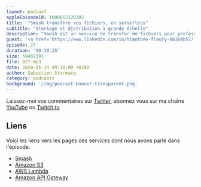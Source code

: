 ```yaml
---
layout: podcast
appleEpisodeId: 1000663120305
title:  "Smash transfère vos fichiers, en serverless"
subtitle: "Stockage et distribution à grande échelle"
description: "Smash est un service de transfer de fichiers pour professionnels et particuliers. 100% serverless, 100% service managés, découvrez l'infrastructure qui leur permet de stocker 340 Tb et distribuer 1Pb de contenu par mois."
guest: "<a href='https://www.linkedin.com/in/timothée-fleury-ab3b4b57/'>Timothée Fleury</a>, co-fondateur et CTO."
episode: 27
duration: "00:30:25"
size: 58402191 
file: 027.mp3  
date: 2020-05-14 09:10:00 +0100
author: Sébastien Stormacq
category: podcasts
background: '/img/podcast-banner-transparent.png'
---
```


Laissez-moi vos commentaires sur [Twitter](https://twitter.com/sebsto), abonnez vous sur ma chaîne [YouTube](https://www.youtube.com/sebsto) ou [Twitch.tv](https://www.twitch.tv/sebAWS)

## Liens

Voici les liens vers les pages des services dont nous avons parlé dans l'épisode.

- [Smash](https://fromsmash.com)
- [Amazon S3](https://aws.amazon.com/s3/)
- [AWS Lambda](https://aws.amazon.com/lambda/)
- [Amazon API Gateway](https://aws.amazon.com/api-gateway/)

